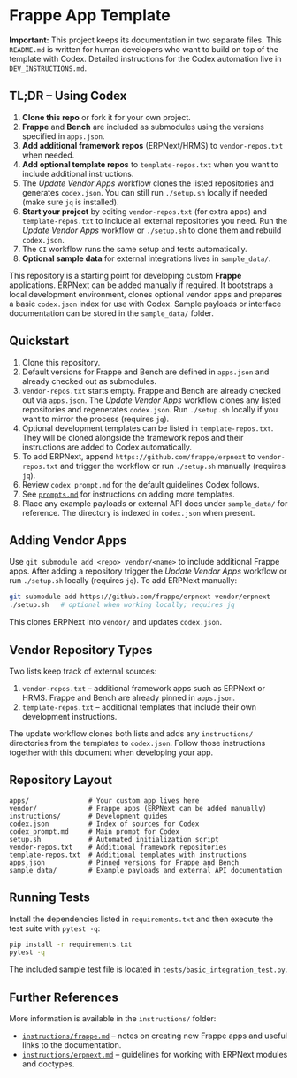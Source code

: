 
# Frappe App Template

**Important:** This project keeps its documentation in two separate files. This
`README.md` is written for human developers who want to build on top of the
template with Codex. Detailed instructions for the Codex automation live in
`DEV_INSTRUCTIONS.md`.

## TL;DR – Using Codex

1. **Clone this repo** or fork it for your own project.
2. **Frappe** and **Bench** are included as submodules using the versions
   specified in `apps.json`.
3. **Add additional framework repos** (ERPNext/HRMS) to `vendor-repos.txt` when
   needed.
4. **Add optional template repos** to `template-repos.txt` when you want to
   include additional instructions.
5. The *Update Vendor Apps* workflow clones the listed repositories and
   generates `codex.json`. You can still run `./setup.sh` locally if needed
   (make sure `jq` is installed).
6. **Start your project** by editing `vendor-repos.txt` (for extra apps) and
   `template-repos.txt` to include all external repositories you need.
   Run the *Update Vendor Apps* workflow or `./setup.sh` to clone them and
   rebuild `codex.json`.
7. The `CI` workflow runs the same setup and tests automatically.
8. **Optional sample data** for external integrations lives in `sample_data/`.

This repository is a starting point for developing custom **Frappe** applications. ERPNext can be added manually if required. It bootstraps a local development environment, clones optional vendor apps and prepares a basic `codex.json` index for use with Codex. Sample payloads or interface documentation can be stored in the `sample_data/` folder.

## Quickstart

1. Clone this repository.
2. Default versions for Frappe and Bench are defined in `apps.json` and
   already checked out as submodules.
3. `vendor-repos.txt` starts empty. Frappe and Bench are already checked out via
   `apps.json`. The *Update Vendor Apps* workflow clones any listed repositories
   and regenerates `codex.json`. Run `./setup.sh` locally if you want to mirror
   the process (requires `jq`).
4. Optional development templates can be listed in `template-repos.txt`.
   They will be cloned alongside the framework repos and their instructions are
   added to Codex automatically.
5. To add ERPNext, append `https://github.com/frappe/erpnext` to
   `vendor-repos.txt` and trigger the workflow or run `./setup.sh` manually
   (requires `jq`).
6. Review `codex_prompt.md` for the default guidelines Codex follows.
7. See [`prompts.md`](prompts.md) for instructions on adding more templates.
8. Place any example payloads or external API docs under `sample_data/` for
   reference. The directory is indexed in `codex.json` when present.

## Adding Vendor Apps

Use `git submodule add <repo> vendor/<name>` to include additional Frappe apps.
After adding a repository trigger the *Update Vendor Apps* workflow or run
`./setup.sh` locally (requires `jq`). To add ERPNext manually:

```bash
git submodule add https://github.com/frappe/erpnext vendor/erpnext
./setup.sh   # optional when working locally; requires jq
```

This clones ERPNext into `vendor/` and updates `codex.json`.

## Vendor Repository Types

Two lists keep track of external sources:

1. `vendor-repos.txt` – additional framework apps such as ERPNext or HRMS.
   Frappe and Bench are already pinned in `apps.json`.
2. `template-repos.txt` – additional templates that include their own
   development instructions.

The update workflow clones both lists and adds any `instructions/` directories
from the templates to `codex.json`. Follow those instructions together with this
document when developing your app.

## Repository Layout

```
apps/               # Your custom app lives here
vendor/             # Frappe apps (ERPNext can be added manually)
instructions/       # Development guides
codex.json          # Index of sources for Codex
codex_prompt.md     # Main prompt for Codex
setup.sh            # Automated initialization script
vendor-repos.txt    # Additional framework repositories
template-repos.txt  # Additional templates with instructions
apps.json           # Pinned versions for Frappe and Bench
sample_data/        # Example payloads and external API documentation
```

## Running Tests

Install the dependencies listed in `requirements.txt` and then execute the test suite with `pytest -q`:

```bash
pip install -r requirements.txt
pytest -q
```

The included sample test file is located in `tests/basic_integration_test.py`.

## Further References

More information is available in the `instructions/` folder:

- [`instructions/frappe.md`](instructions/frappe.md) – notes on creating new
  Frappe apps and useful links to the documentation.
- [`instructions/erpnext.md`](instructions/erpnext.md) – guidelines for working
  with ERPNext modules and doctypes.
